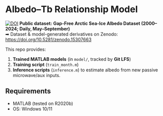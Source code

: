 # Albedo–Tb Relationship Model

[![DOI](https://zenodo.org/badge/DOI/10.5281/zenodo.15307663.svg)](https://doi.org/10.5281/zenodo.15307663)
**Public dataset:** 
**Gap-Free Arctic Sea-Ice Albedo Dataset (2000–2024; Daily, May–September)**  
➡ Dataset & model-generated derivatives on Zenodo: https://doi.org/10.5281/zenodo.15307663


This repo provides:
1) **Trained MATLAB models** (in `model/`, tracked by **Git LFS**)
2) **Training script** (`train_month.m`)
3) **Inference scripts** (`inference.m`) to estimate albedo from new passive microwave/aux inputs.

## Requirements
- MATLAB (tested on R2020b)  
- OS: Windows 10/11
